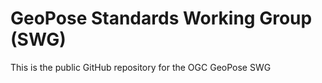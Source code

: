 # GeoPose Standards Working Group (SWG)

This is the public GitHub repository for the OGC GeoPose SWG

